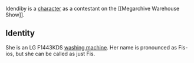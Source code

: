 Idendiby is a [character](Characters) as a contestant on the [[Megarchive Warehouse Show]].

## Identity

She is an LG F1443KDS [washing machine](Washing%20Machines). Her name is pronounced as Fis-ios, but she can be called as just Fis.

